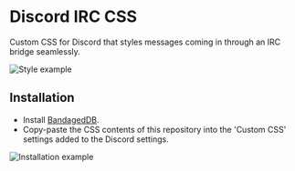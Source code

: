 # Discord IRC CSS
Custom CSS for Discord that styles messages coming in through an IRC bridge seamlessly.

![Style example](https://i.imgur.com/wCTMtmI.png)

## Installation
* Install [BandagedDB](https://rauenzi.github.io/BetterDiscordApp/).
* Copy-paste the CSS contents of this repository into the 'Custom CSS' settings added to the Discord settings.

![Installation example](https://i.imgur.com/6QanIo0.png)
